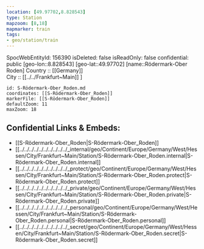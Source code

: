 ```yaml
---
location: [49.97702,8.828543] 
type: Station 
mapzoom: [8,18] 
mapmarker: train 
tags:
- geo/station/train
---
```

SpocWebEntityId: 156390
isDeleted: false
isReadOnly: false
confidential: public
[geo-lon::8.828543] 
[geo-lat::49.97702] 
[name::Rödermark-Ober Roden] 
Country :: [[Germany]]  
City :: [[../../Frankfurt~Main]] ] 


```leaflet
id: S-Rödermark-Ober_Roden.md
coordinates: [[S-Rödermark-Ober_Roden]] 
markerFile: [[S-Rödermark-Ober_Roden]] 
defaultZoom: 11 
maxZoom: 18
```


## Confidential Links & Embeds: 
- [[S-Rödermark-Ober_Roden|S-Rödermark-Ober_Roden]] 
- [[../../../../../../../../../../_internal/geo/Continent/Europe/Germany/West/Hessen/City/Frankfurt~Main/Station/S-Rödermark-Ober_Roden.internal|S-Rödermark-Ober_Roden.internal]] 
- [[../../../../../../../../../../_protect/geo/Continent/Europe/Germany/West/Hessen/City/Frankfurt~Main/Station/S-Rödermark-Ober_Roden.protect|S-Rödermark-Ober_Roden.protect]] 
- [[../../../../../../../../../../_private/geo/Continent/Europe/Germany/West/Hessen/City/Frankfurt~Main/Station/S-Rödermark-Ober_Roden.private|S-Rödermark-Ober_Roden.private]] 
- [[../../../../../../../../../../_personal/geo/Continent/Europe/Germany/West/Hessen/City/Frankfurt~Main/Station/S-Rödermark-Ober_Roden.personal|S-Rödermark-Ober_Roden.personal]] 
- [[../../../../../../../../../../_secret/geo/Continent/Europe/Germany/West/Hessen/City/Frankfurt~Main/Station/S-Rödermark-Ober_Roden.secret|S-Rödermark-Ober_Roden.secret]] 
